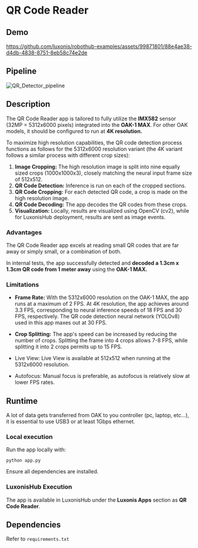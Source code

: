 # QR Code Reader

## Demo

https://github.com/luxonis/robothub-examples/assets/99871801/88e4ae38-d4db-4838-8751-8eb58c74e2de

## Pipeline
![QR_Detector_pipeline](https://github.com/luxonis/robothub-examples/assets/99871801/1325afaf-2ef9-4c16-9e60-c7754dfeeab4)

## Description

The QR Code Reader app is tailored to fully utilize the __IMX582__ sensor (32MP = 5312x6000 pixels) integrated into the __OAK-1 MAX__. For other OAK models,
it should be configured to run at __4K resolution.__

To maximize high resolution capabilities, the QR code detection process functions as follows for the 5312x6000 resolution variant
(the 4K variant follows a similar process with different crop sizes):

1. __Image Cropping:__ The high resolution image is split into nine equally sized crops (1000x1000x3), closely matching the neural input frame size of 512x512.
2. __QR Code Detection:__ Inference is run on each of the cropped sections.
3. __QR Code Cropping:__ For each detected QR code, a crop is made on the high resolution image.
4. __QR Code Decoding:__ The app decodes the QR codes from these crops.
5. __Visualization:__ Locally, results are visualized using OpenCV (cv2), while for LuxonisHub deployment, results are sent as image events.

### Advantages

The QR Code Reader app excels at reading small QR codes that are far away or simply small, or a combination of both. 

In internal tests, the app successfully detected and __decoded a 1.3cm x 1.3cm QR code from 1 meter away__ using the __OAK-1 MAX.__

### Limitations

- __Frame Rate:__ With the 5312x6000 resolution on the OAK-1 MAX, the app runs at a maximum of 2 FPS. 
At 4K resolution, the app achieves around 3.3 FPS, corresponding to neural inference speeds of 18 FPS and 30 FPS, respectively. 
The QR code detection neural network (YOLOv8) used in this app maxes out at 30 FPS.

- __Crop Splitting:__ The app's speed can be increased by reducing the number of crops. 
Splitting the frame into 4 crops allows 7-8 FPS, while splitting it into 2 crops permits up to 15 FPS.

- Live View: Live View is available at 512x512 when running at the 5312x6000 resolution.

- Autofocus: Manual focus is preferable, as autofocus is relatively slow at lower FPS rates.


## Runtime

A lot of data gets transferred from OAK to you controller (pc, laptop, etc...), it is essential to use USB3 or at least 1Gbps ethernet.

### Local execution

Run the app locally with:

    python app.py

Ensure all dependencies are installed.

### LuxonisHub Execution

The app is available in LuxonisHub under the __Luxonis Apps__ section as __QR Code Reader__.

## Dependencies

Refer to  `requirements.txt`
